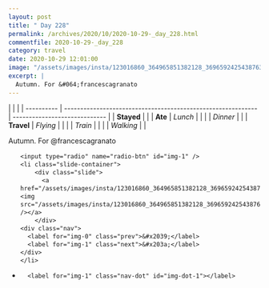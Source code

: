 ```yaml
---
layout: post
title: " Day 228"
permalink: /archives/2020/10/2020-10-29-_day_228.html
commentfile: 2020-10-29-_day_228
category: travel
date: 2020-10-29 12:01:00
image: "/assets/images/insta/123016860_364965851382128_3696592425438763706_n_17907547696551026.jpg"
excerpt: |
  Autumn. For &#064;francescagranato
---
```


|            |                                                              |
| ---------- | ------------------------------------------------------------ | ----------------------------- |
| **Stayed** |  |
| **Ate**    | _Lunch_                                                      |          |
|            | _Dinner_                                                     |          |
| **Travel** | _Flying_                                                     |          |
|            | _Train_                                                      |          |
|            | _Walking_                                                    |          |


Autumn. For &#064;francescagranato


<ul class="slides">

    <input type="radio" name="radio-btn" id="img-1" />
    <li class="slide-container">
        <div class="slide">
          <a href="/assets/images/insta/123016860_364965851382128_3696592425438763706_n_17907547696551026.jpg"><img src="/assets/images/insta/123016860_364965851382128_3696592425438763706_n_17907547696551026.jpg" /></a>
        </div>
    <div class="nav">
      <label for="img-0" class="prev">&#x2039;</label>
      <label for="img-1" class="next">&#x203a;</label>
    </div>
    </li>
			
<li class="nav-dots">

      <label for="img-1" class="nav-dot" id="img-dot-1"></label>

</li>
</ul>        
             

		